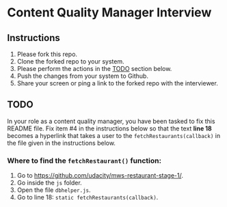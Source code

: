 # Content Quality Manager Interview
## Instructions

1. Please fork this repo.
2. Clone the forked repo to your system.
3. Please perform the actions in the [TODO](#TODO) section below.
4. Push the changes from your system to Github.
5. Share your screen or ping a link to the forked repo with the interviewer.


## TODO
In your role as a content quality manager, you have been tasked to fix this README file. Fix item #4 in the instructions below so that the text **line 18** becomes a hyperlink that takes a user to the `fetchRestaurants(callback)` in the file given in the instructions below. 



### Where to find the `fetchRestaurant()` function:
1. Go to https://github.com/udacity/mws-restaurant-stage-1/.
2. Go inside the `js` folder.
3. Open the file `dbhelper.js`.
4. Go to line 18: `static fetchRestaurants(callback)`.


